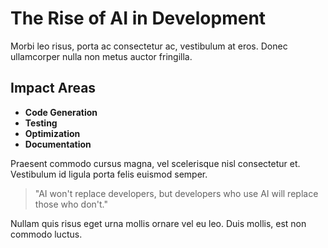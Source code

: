 # The Rise of AI in Development

Morbi leo risus, porta ac consectetur ac, vestibulum at eros. Donec ullamcorper nulla non metus auctor fringilla.

## Impact Areas

- **Code Generation**
- **Testing**
- **Optimization**
- **Documentation**

Praesent commodo cursus magna, vel scelerisque nisl consectetur et. Vestibulum id ligula porta felis euismod semper.

> "AI won't replace developers, but developers who use AI will replace those who don't."

Nullam quis risus eget urna mollis ornare vel eu leo. Duis mollis, est non commodo luctus. 